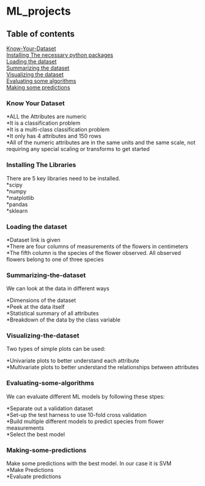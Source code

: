# ML_projects
## Table of contents
[Know-Your-Dataset](#know-your-dataset) </br>
[Installing The necessary python packages](#installing-the-libraries)</br>
[Loading the dataset](#loading-the-dataset)</br>
[Summarizing the dataset](#summarizing-the-dataset)</br>
[Visualizing the dataset](#visualizing-the-dataset)</br>
[Evaluating some algorithms](#evaluating-some-algorithms)</br>
[Making some predictions](#making-some-predictions)</br>


### Know Your Dataset
*ALL the Attributes are numeric</br>
*It is a classification problem</br>
*It is a multi-class classification problem</br>
*It only has 4 attributes and 150 rows</br>
*All of the numeric attributes are in the same units and the same scale, not requiring any special scaling or transforms to get started</br>

### Installing The Libraries
There are 5 key libraries need to be installed. </br>
*scipy</br>
*numpy</br>
*matplotlib</br>
*pandas</br>
*sklearn</br>
### Loading the dataset
*Dataset link is given</br>
*There are four columns of measurements of the flowers in centimeters</br>
*The fifth column is the species of the flower observed. All observed flowers belong to one of three species</br>
### Summarizing-the-dataset
We can look at the data in different ways</br>

*Dimensions of the dataset</br>
*Peek at the data itself</br>
*Statistical summary of all attributes</br>
*Breakdown of the data by the class variable</br>
### Visualizing-the-dataset
Two types of simple plots can be used:</br>

*Univariate plots to better understand each attribute</br>
*Multivariate plots to better understand the relationships between attributes</br>
### Evaluating-some-algorithms
We can evaluate different ML models by following these stpes:</br>

*Separate out a validation dataset</br>
*Set-up the test harness to use 10-fold cross validation</br>
*Build multiple different models to predict species from flower measurements</br>
*Select the best model</br>
### Making-some-predictions
Make some predictions with the best model. In our case it is SVM</br>
*Make Predictions</br>
*Evaluate predictions</br>


